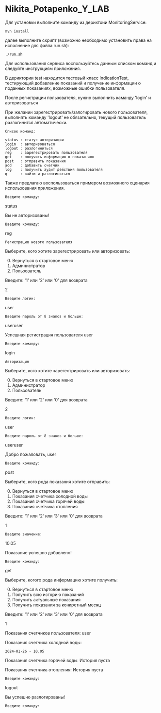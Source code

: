 # Nikita_Potapenko_Y_LAB

Для установки выполните команду из дериктоии MonitoringService:

	mvn install
далее выполните скрипт (возможно необходимо установить права на исполнение для файла run.sh):
	
 	./run.sh

Для использования сервиса воспользуйтесь данным списком команд и следуйте инструкциям приложения.

В дериктории test находится тестовый класс IndicationTest, тестирующий добавление показаний и получение информации о поданных показаниях, возможные ошибки пользователя.

После регистрации пользователя, нужно выполнить каманду 'login' и авторизоваться

При желании зарегестрировать/залогировать нового пользователя, выполнять команду 'logout' не обязательно, текущий пользователь разлогинится автоматически.


    Список команд:

	status : статус авторизации
	login  : авторизоваться
	logout : разлогиниться
	reg    : зарегестрировать пользователя
	get    : получить информацию о показаниях
	post   : отправить показания
	add    : добавить счетчик
	log    : получить аудит действий пользователя
	q      : выйти и разлогиниться
  
  Также предлагаю воспользоваться примером возможного сценария использования приложения.

	Введите команду: 
 status

Вы не авторизованы!

	Введите команду: 
 reg

	Регистрация нового пользователя
Выберите, кого хотите зарегестрировать или авторизовать:

0. Вернуться в стартовое меню
1. Администратор
2. Пользователь


Введите: '1' или '2' или '0' для возврата
  
2

    Введите логин:

user

    Введите пароль от 8 знаков и больше:

useruser

Успешная регистрация пользователя user

	Введите команду: 
login
	
    Авторизация

Выберите, кого хотите зарегестрировать или авторизовать:

0. Вернуться в стартовое меню
1. Администратор
2. Пользователь


Введите: '1' или '2' или '0' для возврата

2

    Введите логин:
user

    Введите пароль от 8 знаков и больше:
useruser

Добро пожаловать, user

	Введите команду:
post

Выберите, кого рода показания хотите отправить:

0. Вернуться в стартовое меню
1. Показания счетчика холодной воды
2. Показания счетчика горячей воды
3. Показания счетчика отопления

    
Введите: '1' или '2' или '3' или '0' для возврата

1

    Введите значение:
10.05

Показание успешно добавлено!

	Введите команду:
get

Выберите, когого рода информацию хотите получить:

0. Вернуться в стартовое меню
1. Получить всю историю показаний
2. Получить актуальные показания
3. Получить показания за конкретный месяц
   
    
Введите: '1' или '2' или '3' или '0' для возврата

1
       
Показания счетчиков пользователя: user
   
Показания счетчика холодной воды: 

    2024-01-26 - 10.05

Показания счетчика горячей воды: 
История пуста

Показания счетчика отопления: 
История пуста


	Введите команду:
logout

Вы успешно разлогированы!

	Введите команду:
